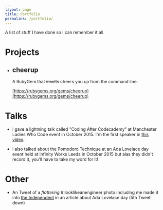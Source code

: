 ```yaml
---
layout: page
title: Portfolio
permalink: /portfolio/
---
```

A list of stuff I have done so I can remember it all.

# Projects

* ## cheerup

   A RubyGem that <del>insults</del> cheers you up from the command line.

   [https://rubygems.org/gems/cheerup](https://rubygems.org/gems/cheerup)

# Talks

* I gave a lightning talk called "Coding After Codecademy" at Manchester Ladies Who Code event in October 2015. I'm the first speaker in [this video](https://www.youtube.com/watch?v=Ofo6NvZtz3A&feature=youtu.be).

* I also talked about the Pomodoro Technique at an Ada Lovelace day event held at Infinity Works Leeds in October 2015 but alas they didn't record it, you'll have to take my word for it!

# Other

* An Tweet of a _flattering_ #ilooklikeanengineer photo including me made it into [the Independent](http://www.independent.co.uk/news/science/ilooklikeanengineer-women-mark-ada-lovelace-day-with-selfies-fighting-sexism-a6692141.html) in an article about Ada Lovelace day (5th Tweet down)